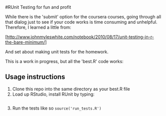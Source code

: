 #RUnit Testing for fun and profit

While there is the 'submit' option for the coursera courses, going through all that dialog just to see if your code works is time consuming and unhelpful. Therefore, I learned a little from:

[http://www.johnmyleswhite.com/notebook/2010/08/17/unit-testing-in-r-the-bare-minimum/]

And set about making unit tests for the homework.

This is a work in progress, but all the 'best.R' code works:

## Usage instructions
1. Clone this repo into the same directory as your best.R file
2. Load up RStudio, install RUnit by typing: 
``` install.packages('RUnit')
```
3. Run the tests like so
``` source('run_tests.R') ```
